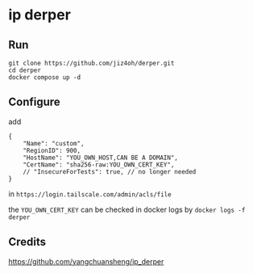 # ip derper

## Run

```
git clone https://github.com/jiz4oh/derper.git
cd derper
docker compose up -d
```

## Configure

add

```
{
	"Name": "custom",
	"RegionID": 900,
	"HostName": "YOU_OWN_HOST,CAN BE A DOMAIN",
	"CertName": "sha256-raw:YOU_OWN_CERT_KEY",
    // "InsecureForTests": true, // no longer needed
}
```

in `https://login.tailscale.com/admin/acls/file`

the `YOU_OWN_CERT_KEY` can be checked in docker logs by `docker logs -f derper`

## Credits

https://github.com/yangchuansheng/ip_derper
